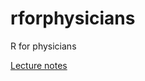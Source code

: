 # rforphysicians
R for physicians

[Lecture notes](https://clairemargaux.github.io/rforphysicians/)
